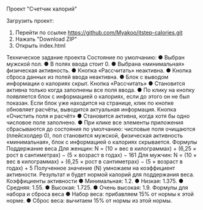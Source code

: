 Проект "Счетчик калорий"

Загрузить проект:
1. Перейти по ссылке https://github.com/Myakoo/itstep-calories.git
2. Нажать "Download ZIP"
3. Открыть index.html

Техническое задание проекта
Состояние по умолчанию:
●	Выбран мужской пол.
●	В полях ввода стоит 0.
●	Выбрана «минимальная» физическая активность.
●	Кнопка «Рассчитать» неактивна.
●	Кнопка сброса данных из полей ввода неактивна.
●	Блок с выводом информации о калориях скрыт.
Кнопка «Рассчитать»
●	Становится активна только когда заполнены все поля ввода.
●	По клику на кнопку появляется блок с информацией о калориях, если до этого он не был показан. Если блок уже находится на странице, клик по кнопке обновляет расчёты, выводится актуальная информация.
Кнопка «Очистить поля и расчёт»
●	Становится активна, когда хотя бы одно числовое поле заполнено.
●	При клике все элементы приложения сбрасываются до состояния по умолчанию: числовые поля очищаются (плейсхолдер 0), пол становится мужской, физическая активность «минимальная», блок с информацией о калориях скрывается.
Формулы
Поддержание веса
Для женщин:
N = (10 × вес в килограммах) + (6,25 × рост в сантиметрах) − (5 × возраст в годах) − 161
Для мужчин:
N = (10 × вес в килограммах) + (6,25 × рост в сантиметрах) − (5 × возраст в годах) + 5
Полученное значение (N) умножаем на коэффициент активности. Результат и будет нормой калорий для поддержания веса.
Коэффициенты активности
●	Минимальная: 1.2.
●	Низкая: 1.375.
●	Средняя: 1.55.
●	Высокая: 1.725.
●	Очень высокая: 1.9.
Формулы для набора и сброса веса
●	Набор веса: прибавляем 15% от нормы к этой норме.
●	Сброс веса: вычитаем 15% от нормы из этой нормы.
